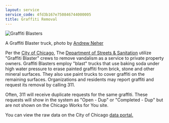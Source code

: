 ```yaml
---
layout: service
service_code: 4fd3b167e750846744000005
title: Graffiti Removal
---
```

![Graffiti Blasters](http://farm4.staticflickr.com/3464/3307057000_2b423a5c45_m.jpg "Graffiti Blasters, Photo by Andrew Neher")

A Graffiti Blaster truck, photo by [Andrew Neher](http://www.flickr.com/photos/14464703@N00/3307057000/)

Per the [City of Chicago](https://data.cityofchicago.org/Service-Requests/311-Service-Requests-Graffiti-Removal/hec5-y4x5), The [Department of Streets & Sanitation](http://www.cityofchicago.org/city/en/depts/streets.html) utilize "Graffiti Blaster"  crews to remove vandalism as a service to private property owners. Graffiti Blasters employ "blast" trucks that use baking soda under high water pressure to erase painted graffiti from brick, stone and other mineral surfaces. They also use paint trucks to cover graffiti on the remaining surfaces. Organizations and residents may report graffiti and request its removal by calling 311.

Often, 311 will receive duplicate requests for the same graffiti. These requests will show in the system as "Open - Dup" or "Completed - Dup" but are not shown on the Chicago Works for You site.

You can view the raw data on the City of Chicago [data portal.](https://data.cityofchicago.org/Service-Requests/311-Service-Requests-Graffiti-Removal/hec5-y4x5)

